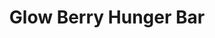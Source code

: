 ---
title: Glow Berry Hunger Bar
permalink: /article/compliance32xAddons/Glow%20Berry%Hunger
comments: true
comments-id: GlowBerryHunger
header-img: article/compliance32xAddons/Glow Berry Hunger.jpg

long_text: "Replaces the drumsticks in the hunger bar with glow berries."

authors:
  - Seirin-Blu

download:
  - 1.17:
    - https://github.com/Compliance-Addons/Addons/raw/master/32x/Glow%20Berry%20Hunger%20Bar/Glow%20Berry%20Hunger%20Bar%201.17.zip
---